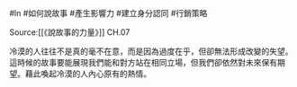 #ln #如何說故事 #產生影響力 #建立身分認同 #行銷策略 

Source:[[《說故事的力量》]] CH.07

冷漠的人往往不是真的毫不在意，而是因為過度在乎，但卻無法形成改變的失望。這時候的故事要能展現我們能和對方站在相同立場，但我們卻依然對未來保有期望。藉此喚起冷漠的人內心原有的熱情。